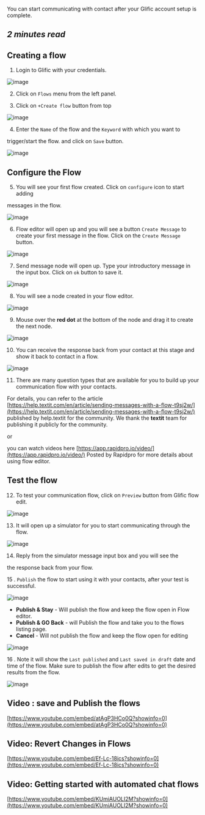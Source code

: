 You can start communicating with contact after your Glific account setup is complete.

## _2 minutes read_

## Creating a flow

1. Login to Glific with your credentials.

![image](https://user-images.githubusercontent.com/32592458/212239273-d1a392a0-3f06-4c76-92a6-acab35cfd3d3.png)



2.  Click on `Flows` menu from the left panel.

3.  Click on `+Create flow` button from top

![image](https://user-images.githubusercontent.com/32592458/212239285-fed09f8b-75b3-42c2-9f0d-35ffcb7d5a73.png)

4.  Enter the `Name` of the flow and the `Keyword` with which you want to

trigger/start the flow. and click on `Save` button.

![image](https://user-images.githubusercontent.com/32592458/212239300-ee647a1b-9ecc-4c79-83d8-c2a44a7cfa8d.png)

## Configure the Flow

5.   You will see your first flow created. Click on `configure` icon to start adding

messages in the flow.

![image](https://user-images.githubusercontent.com/32592458/212239323-2900047f-8718-42ad-8009-af3440d24096.png)

6. Flow editor will open up and you will see a button `Create Message` to create your first message in the flow. Click on the `Create Message` button.

![image](https://user-images.githubusercontent.com/32592458/212239338-48056d51-2fcb-4e68-8e35-8007f6e52d04.png)

7.  Send message node will open up. Type your introductory message in the input box. Click on `ok` button to save it.

![image](https://user-images.githubusercontent.com/32592458/212239345-6a551456-a821-4245-94f6-8eeec88e9558.png)

8.  You will see a node created in your flow editor.

![image](https://user-images.githubusercontent.com/32592458/212239372-43e623b2-967b-4323-8833-b3b853c889f3.png)

9.  Mouse over the **red dot** at the bottom of the node and drag it to create the next node.

![image](https://user-images.githubusercontent.com/32592458/212239389-71665089-29a3-42c5-b67d-c0d7af7f9d91.png)

10.  You can receive the response back from your contact at this stage and show it back to contact in a flow.

![image](https://user-images.githubusercontent.com/32592458/212239405-d08e4288-3ce0-40dd-92c9-8a7d9b58c5d6.png)

11. There are many question types that are available for you to build up your communication flow with your contacts.

For details, you can refer to the article [https://help.textit.com/en/article/sending-messages-with-a-flow-t9sj2w/](https://help.textit.com/en/article/sending-messages-with-a-flow-t9sj2w/) published by help.textit for the community. We thank the **textit** team for publishing it publicly for the community.

or

you can watch videos here [https://app.rapidpro.io/video/](https://app.rapidpro.io/video/) Posted by Rapidpro for more details about using flow editor.

## Test the flow

12. To test your communication flow, click on `Preview` button from Glific flow edit.

![image](https://user-images.githubusercontent.com/32592458/212239427-b6615ff4-6b0d-4d26-b08a-f9ac4e2c1be1.png)

13.  It will open up a simulator for you to start communicating through the flow.

![image](https://user-images.githubusercontent.com/32592458/212239452-9a5e10c1-38a7-4d82-8a3c-ba3be72e842a.png)

14.  Reply from the simulator message input box and you will see the

the response back from your flow.

15 .  `Publish` the flow to start using it with your contacts, after your test is successful.

![image](https://user-images.githubusercontent.com/32592458/212239468-6399b1d5-d29b-41d7-945e-4c849a9f8709.png)

- **Publish &amp; Stay** - Will publish the flow and keep the flow open in Flow editor.
- **Publish &amp; GO Back** - will Publish the flow and take you to the flows listing page.
- **Cancel** - Will not publish the flow and keep the flow open for editing

![image](https://user-images.githubusercontent.com/32592458/212239482-ade344ee-0fbb-4514-bb6b-d863095876d0.png)



16 . Note it will show the `Last published` and `Last saved in draft` date and time of the flow. Make sure to publish the flow after edits to get the desired results from the flow.

![image](https://user-images.githubusercontent.com/32592458/212239500-b1443ec5-a925-4b95-bedc-36195b0f4ab3.png)



## Video : save and Publish the flows

[https://www.youtube.com/embed/atAgP3HCo0Q?showinfo=0](https://www.youtube.com/embed/atAgP3HCo0Q?showinfo=0)



## Video: Revert Changes in Flows

[https://www.youtube.com/embed/Ef-Lc-18ics?showinfo=0](https://www.youtube.com/embed/Ef-Lc-18ics?showinfo=0)

## 

## Video: Getting started with automated chat flows

[https://www.youtube.com/embed/KUmiAUOLI2M?showinfo=0](https://www.youtube.com/embed/KUmiAUOLI2M?showinfo=0)
